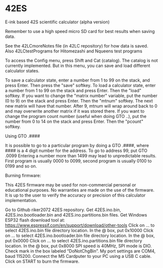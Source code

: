 # 42ES
E-ink based 42S scientific calculator (alpha version)

Remember to use a high speed micro SD card for best results when saving data.

See the 42LCmoreNotes file (in 42LC repository) for how data is saved. Also 42LCtestPrograms for Hitomezashi and Nqueens test programs

To access the Config menu, press Shift and Cat (catalog).  The catalog is not currently implemented.  But in this menu, you can save and load different calculator states.

To save a calculator state, enter a number from 1 to 99 on the stack, and press Enter. Then press the "save" softkey. To load a calculator state, enter a number from 1 to 99 on the stack and press Enter. Then the "load" softkey. If you want to change the "matrix number" variable, put the number (0 to 9) on the stack and press Enter. Then the "mtnum" softkey. The next new matrix will have that number. After 9, mtnum will wrap around back to 0 and may overwrite another matrix if it was stored there. If you want to change the program count number (useful when doing GTO ..), put the number from 0 to 14 on the stack and press Enter. Then the "pcount" softkey.

Using GTO .####

It is possible to go to a particular program by doing a GTO .####, where #### is a 4 digit number for the address. To go to address 99, put GTO .0099
Entering a number more than 1499 may lead to unpredictable results. First program is usually 0000 to 0099, second program is usually 0100 to 0199 and so on.

Burning firmware:

This 42ES firmware may be used for non-commercial personal or educational purposes. No warranties are made on the use of the firmware. It is up to the user to verify the accuracy or precision of this calculator implementation.

Go to Github riker2072 42ES repository. Get 42ES.ino.bin, 42ES.ino.bootloader.bin and 42ES.ino.partitions.bin files. Get Windows ESP32 flash download tool at: https://www.espressif.com/en/support/download/other-tools Click on … to select 42ES.ino.bin file directory location. In the @ box, put 0x10000 Click on … to select 42ES.ino.bootloader.bin file directory location. In the @ box, put 0x0000 Click on … to select 42ES.ino.partitions.bin file directory location. In the @ box, put 0x8000 SPI speed is 40MHz, SPI mode is DIO. Check mark in the box labeled “DoNotChgBin”. My port settings are COM4, baud 115200. Connect the M5 Cardputer to your PC using a USB C cable. Click on START to burn the firmware.
